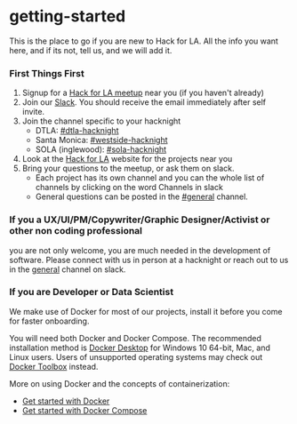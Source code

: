 # getting-started
This is the place to go if you are new to Hack for LA.  All the info you want here, and if its not, tell us, and we will add it.


### First Things First
1. Signup for a [Hack for LA meetup](https://www.meetup.com/hackforla/events) near you (if you haven't already) 
2. Join our [Slack](https://www.hackforla.org/slack/).  You should receive the email immediately after self invite.
3. Join the channel specific to your hacknight
   - DTLA: [#dtla-hacknight](https://hackforla.slack.com/archives/C7X7A449Y)
   - Santa Monica: [#westside-hacknight](https://hackforla.slack.com/archives/CJTKYEHCZ)
   - SOLA (inglewood): [#sola-hacknight](https://hackforla.slack.com/archives/CJTKYEHCZ)
4. Look at the [Hack for LA](https://www.hackforla.org/) website for the projects near you
5. Bring your questions to the meetup, or ask them on slack.  
   - Each project has its own channel and you can the whole list of channels by clicking on the word Channels in slack
   - General questions can be posted in the [#general](https://hackforla.slack.com/archives/C04502L0P) channel.

### If you a UX/UI/PM/Copywriter/Graphic Designer/Activist or other non coding professional

you are not only welcome, you are much needed in the development of software. Please connect with us in person at a hacknight or reach out to us in the [general](https://hackforla.slack.com/archives/C04502L0P) channel on slack.


### If you are Developer or Data Scientist

We make use of Docker for most of our projects, install it before you come for faster onboarding.  

You will need both Docker and Docker Compose.
The recommended installation method is [Docker Desktop](https://docs.docker.com/install/#supported-platforms) for Windows 10 64-bit,
Mac, and Linux users. Users of unsupported operating systems may check out [Docker Toolbox](https://docs.docker.com/toolbox/overview/) instead.

More on using Docker and the concepts of containerization:

* [Get started with Docker](https://docs.docker.com/get-started/)
* [Get started with Docker Compose](https://docs.docker.com/compose/gettingstarted/)

